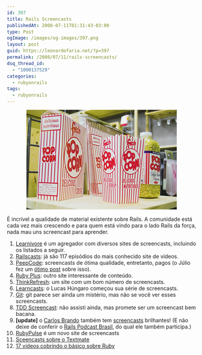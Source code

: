 ```yaml
---
id: 397
title: Rails Screencasts
publishedAt: 2008-07-11T01:31:43-03:00
type: Post
ogImage: /images/og-images/397.png
layout: post
guid: https://leonardofaria.net/?p=397
permalink: /2008/07/11/rails-screencasts/
dsq_thread_id:
  - "1000137529"
categories:
  - rubyonrails
tags:
  - rubyonrails
---
```

<center>
  <a href='http://www.flickr.com/photos/belfathus/534214937/'><img src="/wp-content/uploads/2008/07/popcorn.jpg" /></a>
</center>

É incrível a qualidade de material existente sobre Rails. A comunidade está cada vez mais crescendo e para quem está vindo para o lado Rails da força, nada mau uns screencast para aprender.

  1. [Learnivore](http://www.learnivore.com/) é um agregador com diversos sites de screencasts, incluindo os listados a seguir.
  2. [Railscasts](http://www.railscasts.com/): já são 117 episódios do mais conhecido site de vídeos.
  3. [PeepCode](http://www.peepcode.com/): screencasts de ótima qualidade, entretanto, pagos (o Júlio fez um [ótimo post](http://www.monteiro.eti.br/2008/07/08/investimento-nao-e-perder-dinheiro-e-se-preparar-para-ganhar-mais/) sobre isso).
  4. [Ruby Plus](http://www.rubyplus.org/): outro site interessante de conteúdo.
  5. [ThinkRefresh](http://www.thinkrefresh.com/): um site com um bom número de screencasts.
  6. [Learncasts](http://www.makemesimple.com/blog/category/learncast/): o Lucas Húngaro começou sua série de screencasts.
  7. [Git](http://www.gitcasts.com/): git parece ser ainda um mistério, mas não se você ver esses screencasts.
  8. [TDD Screencast](http://kanemar.com/2006/03/18/screencast-of-test-driven-development-with-ruby-part-2-exceptions/): não assisti ainda, mas promete ser um screencast bem bacana.
  9. **[update]** o [Carlos Brando](http://www.nomedojogo.com/) também tem [screencasts](http://www.nomedojogo.com/category/screencast/) brilhantes! (E não deixe de conferir o [Rails Podcast Brasil](http://podcast.rubyonrails.pro.br), do qual ele também participa.)
 10. [RubyPulse](http://www.rubypulse.com/) é um novo site de screencasts
 11. [Sceencasts sobre o Textmate](http://derekneighbors.com/category/community/textmate/)
 12. [17 videos cobrindo o básico sobre Ruby](http://www.rubyinside.com.br/17-videos-cobrindo-o-basico-de-ruby-1183)
